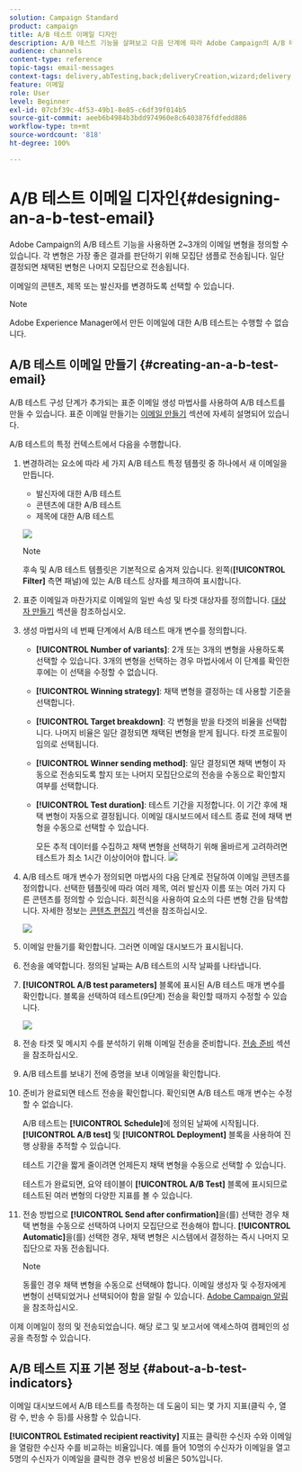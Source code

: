 ```yaml
---
solution: Campaign Standard
product: campaign
title: A/B 테스트 이메일 디자인
description: A/B 테스트 기능을 살펴보고 다음 단계에 따라 Adobe Campaign의 A/B 테스트 템플릿에서 이메일을 만듭니다.
audience: channels
content-type: reference
topic-tags: email-messages
context-tags: delivery,abTesting,back;deliveryCreation,wizard;delivery,main
feature: 이메일
role: User
level: Beginner
exl-id: 07cbf39c-4f53-49b1-8e85-c6df39f014b5
source-git-commit: aeeb6b4984b3bdd974960e8c6403876fdfedd886
workflow-type: tm+mt
source-wordcount: '818'
ht-degree: 100%

---
```


# A/B 테스트 이메일 디자인{#designing-an-a-b-test-email}

Adobe Campaign의 A/B 테스트 기능을 사용하면 2~3개의 이메일 변형을 정의할 수 있습니다. 각 변형은 가장 좋은 결과를 판단하기 위해 모집단 샘플로 전송됩니다. 일단 결정되면 채택된 변형은 나머지 모집단으로 전송됩니다.

이메일의 콘텐츠, 제목 또는 발신자를 변경하도록 선택할 수 있습니다.

>[!NOTE]
>
>Adobe Experience Manager에서 만든 이메일에 대한 A/B 테스트는 수행할 수 없습니다.

## A/B 테스트 이메일 만들기 {#creating-an-a-b-test-email}

A/B 테스트 구성 단계가 추가되는 표준 이메일 생성 마법사를 사용하여 A/B 테스트를 만들 수 있습니다. 표준 이메일 만들기는 [이메일 만들기](../../channels/using/creating-an-email.md) 섹션에 자세히 설명되어 있습니다.

A/B 테스트의 특정 컨텍스트에서 다음을 수행합니다.

1. 변경하려는 요소에 따라 세 가지 A/B 테스트 특정 템플릿 중 하나에서 새 이메일을 만듭니다.

   * 발신자에 대한 A/B 테스트
   * 콘텐츠에 대한 A/B 테스트
   * 제목에 대한 A/B 테스트

   ![](assets/create_ab_testing.png)

   >[!NOTE]
   >
   >후속 및 A/B 테스트 템플릿은 기본적으로 숨겨져 있습니다. 왼쪽(**[!UICONTROL Filter]** 측면 패널)에 있는 A/B 테스트 상자를 체크하여 표시합니다.

1. 표준 이메일과 마찬가지로 이메일의 일반 속성 및 타겟 대상자를 정의합니다. [대상자 만들기](../../audiences/using/creating-audiences.md) 섹션을 참조하십시오.
1. 생성 마법사의 네 번째 단계에서 A/B 테스트 매개 변수를 정의합니다.

   * **[!UICONTROL Number of variants]**: 2개 또는 3개의 변형을 사용하도록 선택할 수 있습니다. 3개의 변형을 선택하는 경우 마법사에서 이 단계를 확인한 후에는 이 선택을 수정할 수 없습니다.
   * **[!UICONTROL Winning strategy]**: 채택 변형을 결정하는 데 사용할 기준을 선택합니다. 
   * **[!UICONTROL Target breakdown]**: 각 변형을 받을 타겟의 비율을 선택합니다. 나머지 비율은 일단 결정되면 채택된 변형을 받게 됩니다. 타겟 프로필이 임의로 선택됩니다.
   * **[!UICONTROL Winner sending method]**: 일단 결정되면 채택 변형이 자동으로 전송되도록 할지 또는 나머지 모집단으로의 전송을 수동으로 확인할지 여부를 선택합니다.
   * **[!UICONTROL Test duration]**: 테스트 기간을 지정합니다. 이 기간 후에 채택 변형이 자동으로 결정됩니다. 이메일 대시보드에서 테스트 종료 전에 채택 변형을 수동으로 선택할 수 있습니다.

      모든 추적 데이터를 수집하고 채택 변형을 선택하기 위해 올바르게 고려하려면 테스트가 최소 1시간 이상이어야 합니다.
   ![](assets/ab_parameters.png)

1. A/B 테스트 매개 변수가 정의되면 마법사의 다음 단계로 전달하여 이메일 콘텐츠를 정의합니다. 선택한 템플릿에 따라 여러 제목, 여러 발신자 이름 또는 여러 가지 다른 콘텐츠를 정의할 수 있습니다. 회전식을 사용하여 요소의 다른 변형 간을 탐색합니다. 자세한 정보는 [콘텐츠 편집기](../../designing/using/designing-content-in-adobe-campaign.md) 섹션을 참조하십시오.

   ![](assets/create_ab_testing2.png)

1. 이메일 만들기를 확인합니다. 그러면 이메일 대시보드가 표시됩니다.
1. 전송을 예약합니다. 정의된 날짜는 A/B 테스트의 시작 날짜를 나타냅니다.
1. **[!UICONTROL A/B test parameters]** 블록에 표시된 A/B 테스트 매개 변수를 확인합니다. 블록을 선택하여 테스트(9단계) 전송을 확인할 때까지 수정할 수 있습니다.

   ![](assets/create_ab_testing3.png)

1. 전송 타겟 및 메시지 수를 분석하기 위해 이메일 전송을 준비합니다. [전송 준비](../../sending/using/preparing-the-send.md) 섹션을 참조하십시오.
1. A/B 테스트를 보내기 전에 증명을 보내 이메일을 확인합니다.
1. 준비가 완료되면 테스트 전송을 확인합니다. 확인되면 A/B 테스트 매개 변수는 수정할 수 없습니다.

   A/B 테스트는 **[!UICONTROL Schedule]**&#x200B;에 정의된 날짜에 시작됩니다. **[!UICONTROL A/B test]** 및 **[!UICONTROL Deployment]** 블록을 사용하여 진행 상황을 추적할 수 있습니다.

   테스트 기간을 짧게 줄이려면 언제든지 채택 변형을 수동으로 선택할 수 있습니다.

   테스트가 완료되면, 요약 테이블이 **[!UICONTROL A/B Test]** 블록에 표시되므로 테스트된 여러 변형의 다양한 지표를 볼 수 있습니다.

1. 전송 방법으로 **[!UICONTROL Send after confirmation]**&#x200B;을(를) 선택한 경우 채택 변형을 수동으로 선택하여 나머지 모집단으로 전송해야 합니다. **[!UICONTROL Automatic]**&#x200B;을(를) 선택한 경우, 채택 변형은 시스템에서 결정하는 즉시 나머지 모집단으로 자동 전송됩니다.

   >[!NOTE]
   >
   >동률인 경우 채택 변형을 수동으로 선택해야 합니다. 이메일 생성자 및 수정자에게 변형이 선택되었거나 선택되어야 함을 알릴 수 있습니다. [Adobe Campaign 알림](../../administration/using/sending-internal-notifications.md)을 참조하십시오.

이제 이메일이 정의 및 전송되었습니다. 해당 로그 및 보고서에 액세스하여 캠페인의 성공을 측정할 수 있습니다.

## A/B 테스트 지표 기본 정보 {#about-a-b-test-indicators}

이메일 대시보드에서 A/B 테스트를 측정하는 데 도움이 되는 몇 가지 지표(클릭 수, 열람 수, 반송 수 등)를 사용할 수 있습니다.

**[!UICONTROL Estimated recipient reactivity]** 지표는 클릭한 수신자 수와 이메일을 열람한 수신자 수를 비교하는 비율입니다. 예를 들어 10명의 수신자가 이메일을 열고 5명의 수신자가 이메일을 클릭한 경우 반응성 비율은 50%입니다.
